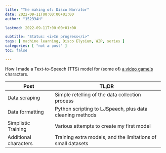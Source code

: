 ```yaml
---
title: "The making of: Disco Narrator"
date: 2022-09-11T00:00:00+01:00
author: "152334H"

lastmod: 2022-09-11T:00:00+01:00

subtitle: "Status: <i>In progress</i>"
tags: [ machine learning, Disco Elysium, WIP, series ]
categories: [ "not a post" ]
toc: false

---
```


How I made a Text-to-Speech (TTS) model for (some of) [a video game's](https://en.wikipedia.org/wiki/Disco_Elysium) characters.
 
<!--more-->

| Post | TL;DR |
|------|-------|
| [Data scraping](/blog/dn-1) | Simple retelling of the data collection process |
| Data formatting | Python scripting to LJSpeech, plus data cleaning methods |
| Simplistic Training | Various attempts to create my first model |
| Additional characters | Training extra models, and the limitations of small datasets |

<!-- TODO: (replace this with shortcode for posts) -->

